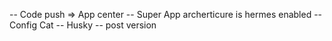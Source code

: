  -- Code push => App center 
 -- Super App archerticure is hermes enabled 
 -- Config Cat
 -- Husky
 -- post version
 